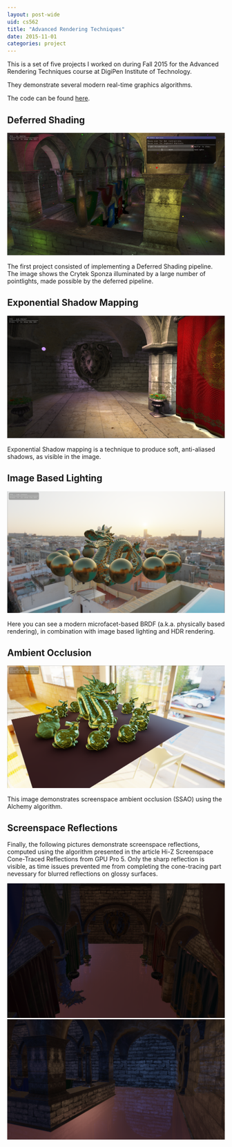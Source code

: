 ```yaml
---
layout: post-wide
uid: cs562
title: "Advanced Rendering Techniques"
date: 2015-11-01
categories: project
---
```


This is a set of five projects I worked on during Fall 2015 for the Advanced Rendering Techniques course at DigiPen Institute of Technology.

They demonstrate several modern real-time graphics algorithms.

The code can be found [here](https://github.com/nbieck/CS562).

## Deferred Shading

![](/images/portfolio/cs562/CS562_Lit3k.png)

The first project consisted of implementing a Deferred Shading pipeline. The image shows the Crytek Sponza illuminated by a large number of pointlights, made possible by the deferred pipeline.

## Exponential Shadow Mapping

![](/images/portfolio/cs562/CS562_Shadow_Mapping.png)

Exponential Shadow mapping is a technique to produce soft, anti-aliased shadows, as visible in the image.

## Image Based Lighting

![](/images/portfolio/cs562/CS562_final_present_6.png)

Here you can see a modern microfacet-based BRDF (a.k.a. physically based rendering), in combination with image based lighting and HDR rendering.

## Ambient Occlusion

![](/images/portfolio/cs562/CS562_ao_present_shot_2.png)

This image demonstrates screenspace ambient occlusion (SSAO) using the Alchemy algorithm.

## Screenspace Reflections

Finally, the following pictures demonstrate screenspace reflections, computed using the algorithm presented in the article Hi-Z Screenspace Cone-Traced Reflections from GPU Pro 5. Only the sharp reflection is visible, as time issues prevented me from completing the cone-tracing part nevessary for blurred reflections on glossy surfaces.

![](/images/portfolio/cs562/CS562_SSR_1.png)
![](/images/portfolio/cs562/CS562_SSR_2.png)